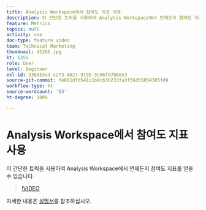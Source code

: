 ```yaml
---
title: Analysis Workspace에서 참여도 지표 사용
description: 이 간단한 트릭을 사용하여 Analysis Workspace에서 언제든지 참여도 지표를 얻을 수 있습니다.
feature: Metrics
topics: null
activity: use
doc-type: feature video
team: Technical Marketing
thumbnail: 41266.jpg
kt: 6355
role: User
level: Beginner
exl-id: 336853ad-c273-4627-919b-3c86f97b60e3
source-git-commit: fe861dfd541c1b9cb3b233fa3f56d55054305fd9
workflow-type: ht
source-wordcount: '53'
ht-degree: 100%

---
```


# Analysis Workspace에서 참여도 지표 사용

이 간단한 트릭을 사용하여 Analysis Workspace에서 언제든지 참여도 지표를 얻을 수 있습니다.

>[!VIDEO](https://video.tv.adobe.com/v/41266/?quality=12&learn=on)

자세한 내용은 [설명서](https://experienceleague.adobe.com/docs/analytics/components/calculated-metrics/calcmetric-workflow/participation-metric.html)를 참조하십시오.
